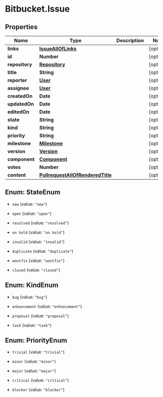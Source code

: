 # Bitbucket.Issue

## Properties

Name | Type | Description | Notes
------------ | ------------- | ------------- | -------------
**links** | [**IssueAllOfLinks**](IssueAllOfLinks.md) |  | [optional] 
**id** | **Number** |  | [optional] 
**repository** | [**Repository**](Repository.md) |  | [optional] 
**title** | **String** |  | [optional] 
**reporter** | [**User**](User.md) |  | [optional] 
**assignee** | [**User**](User.md) |  | [optional] 
**createdOn** | **Date** |  | [optional] 
**updatedOn** | **Date** |  | [optional] 
**editedOn** | **Date** |  | [optional] 
**state** | **String** |  | [optional] 
**kind** | **String** |  | [optional] 
**priority** | **String** |  | [optional] 
**milestone** | [**Milestone**](Milestone.md) |  | [optional] 
**version** | [**Version**](Version.md) |  | [optional] 
**component** | [**Component**](Component.md) |  | [optional] 
**votes** | **Number** |  | [optional] 
**content** | [**PullrequestAllOfRenderedTitle**](PullrequestAllOfRenderedTitle.md) |  | [optional] 



## Enum: StateEnum


* `new` (value: `"new"`)

* `open` (value: `"open"`)

* `resolved` (value: `"resolved"`)

* `on hold` (value: `"on hold"`)

* `invalid` (value: `"invalid"`)

* `duplicate` (value: `"duplicate"`)

* `wontfix` (value: `"wontfix"`)

* `closed` (value: `"closed"`)





## Enum: KindEnum


* `bug` (value: `"bug"`)

* `enhancement` (value: `"enhancement"`)

* `proposal` (value: `"proposal"`)

* `task` (value: `"task"`)





## Enum: PriorityEnum


* `trivial` (value: `"trivial"`)

* `minor` (value: `"minor"`)

* `major` (value: `"major"`)

* `critical` (value: `"critical"`)

* `blocker` (value: `"blocker"`)




